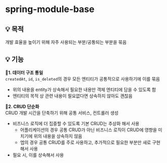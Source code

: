 # spring-module-base
## 💡 목적
개발 효율을 높이기 위해 자주 사용되는 부분/공통되는 부분을 묶음

## 💡 기능
**1. 데이터 구조 통일**
<br> `createdAt`, `id`, `is_deleted`의 경우 모든 엔티티가 공통적으로 사용하기에 이를 묶음

- 위의 내용을 entity가 상속해서 필요한 내용만 객체 엔티티에 담을 수 있도록 함
- 엔티티의 목적 상 관련 내용이 필요없다면 상속하지 않아도 괜찮음

**2. CRUD 단순화**
<br>CRUD 개발 시간을 단축하기 위해 공통 서비스, 컨트롤러 생성

- 비즈니스 로직에 더 집중할 수 있도록 기본 CRUD는 추상화 해서 사용
  - 어플리케이션의 경우 공통 CRUD가 아닌 비즈니스 로직이 CRUD에 영향을 미치기에 위의 내용을 상속하지 않음
  - 엡의 경우 공통 CRUD를 주로 사용하고, 추가적으로 필요한 부분만 새로 구현해서 사용
- 필요 시, 이를 상속해서 사용
